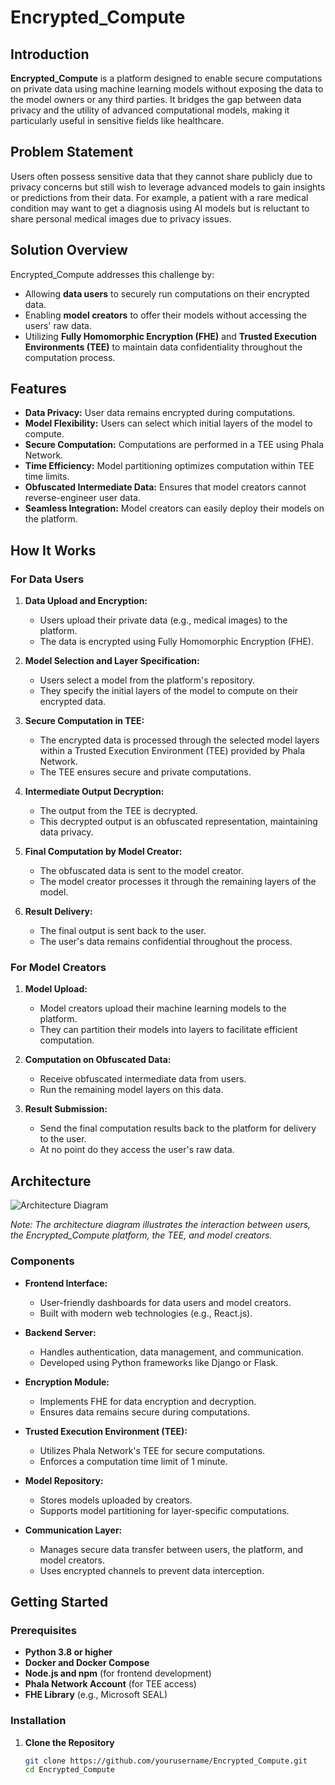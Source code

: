 # Encrypted_Compute

## Introduction

**Encrypted_Compute** is a platform designed to enable secure computations on private data using machine learning models without exposing the data to the model owners or any third parties. It bridges the gap between data privacy and the utility of advanced computational models, making it particularly useful in sensitive fields like healthcare.

## Problem Statement

Users often possess sensitive data that they cannot share publicly due to privacy concerns but still wish to leverage advanced models to gain insights or predictions from their data. For example, a patient with a rare medical condition may want to get a diagnosis using AI models but is reluctant to share personal medical images due to privacy issues.

## Solution Overview

Encrypted_Compute addresses this challenge by:

- Allowing **data users** to securely run computations on their encrypted data.
- Enabling **model creators** to offer their models without accessing the users' raw data.
- Utilizing **Fully Homomorphic Encryption (FHE)** and **Trusted Execution Environments (TEE)** to maintain data confidentiality throughout the computation process.

## Features

- **Data Privacy:** User data remains encrypted during computations.
- **Model Flexibility:** Users can select which initial layers of the model to compute.
- **Secure Computation:** Computations are performed in a TEE using Phala Network.
- **Time Efficiency:** Model partitioning optimizes computation within TEE time limits.
- **Obfuscated Intermediate Data:** Ensures that model creators cannot reverse-engineer user data.
- **Seamless Integration:** Model creators can easily deploy their models on the platform.

## How It Works

### For Data Users

1. **Data Upload and Encryption:**
   - Users upload their private data (e.g., medical images) to the platform.
   - The data is encrypted using Fully Homomorphic Encryption (FHE).

2. **Model Selection and Layer Specification:**
   - Users select a model from the platform's repository.
   - They specify the initial layers of the model to compute on their encrypted data.

3. **Secure Computation in TEE:**
   - The encrypted data is processed through the selected model layers within a Trusted Execution Environment (TEE) provided by Phala Network.
   - The TEE ensures secure and private computations.

4. **Intermediate Output Decryption:**
   - The output from the TEE is decrypted.
   - This decrypted output is an obfuscated representation, maintaining data privacy.

5. **Final Computation by Model Creator:**
   - The obfuscated data is sent to the model creator.
   - The model creator processes it through the remaining layers of the model.

6. **Result Delivery:**
   - The final output is sent back to the user.
   - The user's data remains confidential throughout the process.

### For Model Creators

1. **Model Upload:**
   - Model creators upload their machine learning models to the platform.
   - They can partition their models into layers to facilitate efficient computation.

2. **Computation on Obfuscated Data:**
   - Receive obfuscated intermediate data from users.
   - Run the remaining model layers on this data.

3. **Result Submission:**
   - Send the final computation results back to the platform for delivery to the user.
   - At no point do they access the user's raw data.

## Architecture

![Architecture Diagram](architecture_diagram.png)

*Note: The architecture diagram illustrates the interaction between users, the Encrypted_Compute platform, the TEE, and model creators.*

### Components

- **Frontend Interface:**
  - User-friendly dashboards for data users and model creators.
  - Built with modern web technologies (e.g., React.js).

- **Backend Server:**
  - Handles authentication, data management, and communication.
  - Developed using Python frameworks like Django or Flask.

- **Encryption Module:**
  - Implements FHE for data encryption and decryption.
  - Ensures data remains secure during computations.

- **Trusted Execution Environment (TEE):**
  - Utilizes Phala Network's TEE for secure computations.
  - Enforces a computation time limit of 1 minute.

- **Model Repository:**
  - Stores models uploaded by creators.
  - Supports model partitioning for layer-specific computations.

- **Communication Layer:**
  - Manages secure data transfer between users, the platform, and model creators.
  - Uses encrypted channels to prevent data interception.

## Getting Started

### Prerequisites

- **Python 3.8 or higher**
- **Docker and Docker Compose**
- **Node.js and npm** (for frontend development)
- **Phala Network Account** (for TEE access)
- **FHE Library** (e.g., Microsoft SEAL)

### Installation

1. **Clone the Repository**

   ```bash
   git clone https://github.com/yourusername/Encrypted_Compute.git
   cd Encrypted_Compute
